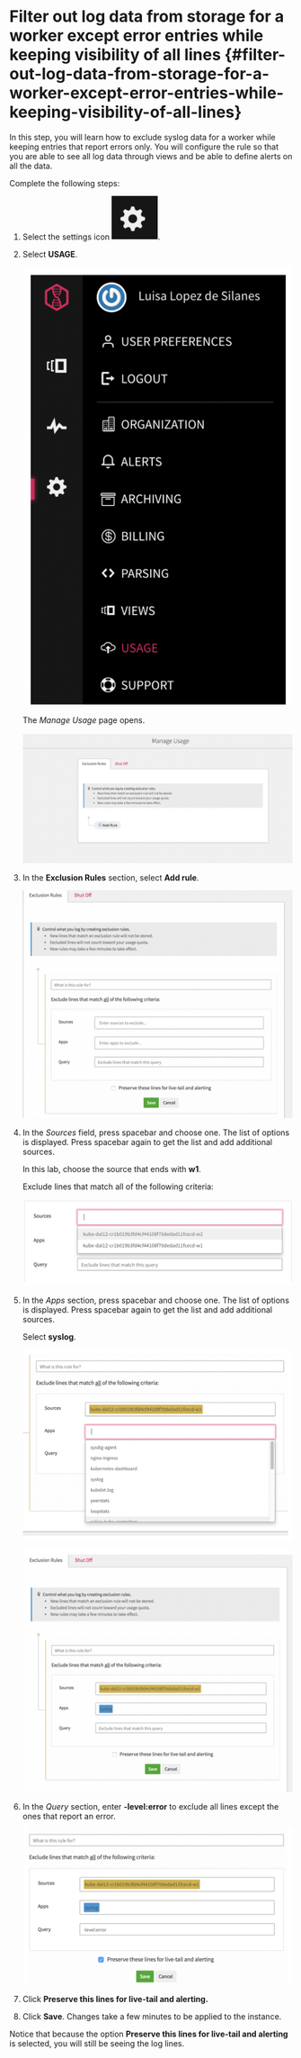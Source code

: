 # Filter out log data from storage for a worker except error entries while keeping visibility of all lines {#filter-out-log-data-from-storage-for-a-worker-except-error-entries-while-keeping-visibility-of-all-lines}

In this step, you will learn how to exclude syslog data for a worker while keeping entries that report errors only. You will configure the rule so that you are able to see all log data through views and be able to define alerts on all the data.

Complete the following steps:

1. Select the settings icon ![ ](../images/logdna_img52.png).

2. Select **USAGE**.

    ![ ](../images/logdna_img45.png)

    The _Manage Usage_ page opens.

    ![ ](../images/logdna_img46.png)

3. In the **Exclusion Rules** section, select **Add rule**.

    ![ ](../images/logdna_img47.png)

4. In the _Sources_ field, press spacebar and choose one. The list of options is displayed. Press spacebar again to get the list and add additional sources.

    In this lab, choose the source that ends with **w1**.

    Exclude lines that match all of the following criteria:

    ![ ](../images/logdna_img48.png)

5. In the _Apps_ section, press spacebar and choose one. The list of options is displayed. Press spacebar again to get the list and add additional sources.

    Select **syslog**.

    ![ ](../images/logdna_img49.png)

    ![ ](../images/logdna_img50.png)

6. In the _Query_ section, enter **-level:error** to exclude all lines except the ones that report an error.

    ![ ](../images/logdna_img51.png)

7. Click **Preserve this lines for live-tail and alerting.**

8. Click **Save**. Changes take a few minutes to be applied to the instance.

Notice that because the option **Preserve this lines for live-tail and alerting** is selected, you will still be seeing the log lines.
